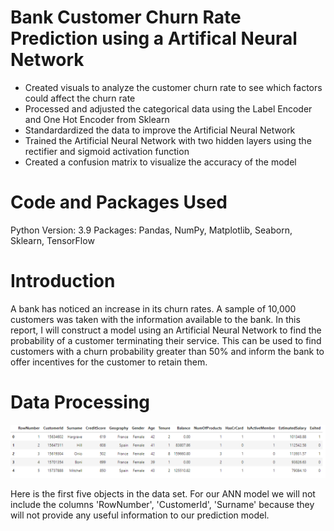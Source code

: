 # Bank Customer Churn Rate Prediction using a Artifical Neural Network

* Created visuals to analyze the customer churn rate to see which factors could affect the churn rate
* Processed and adjusted the categorical data using the Label Encoder and One Hot Encoder from Sklearn
* Standardardized the data to improve the Artificial Neural Network
* Trained the Artificial Neural Network with two hidden layers using the rectifier and sigmoid activation function 
* Created a confusion matrix to visualize the accuracy of the model 

# Code and Packages Used

Python Version: 3.9
Packages: Pandas, NumPy, Matplotlib, Seaborn, Sklearn, TensorFlow

# Introduction
A bank has noticed an increase in its churn rates. A sample of 10,000 customers was taken with the information available to the bank. In this report, I will construct a  model using an Artificial Neural Network to find the probability of a customer terminating their service. This can be used to find customers with a churn probability greater than 50% and inform the bank to offer incentives for the customer to retain them.

# Data Processing

<img src="https://github.com/JMarcoOviedo/Bank_Customer_Churn-Model/blob/main/images/data.png"/>

Here is the first five objects in the data set. For our ANN model we will not include the columns 'RowNumber', 'CustomerId', 'Surname' because they will not provide any useful information to our prediction model.
